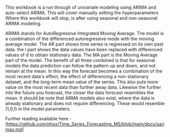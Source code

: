 This workbook is a run through of univariate modeling using ARIMA and auto-select ARIMA. 
This will cover manually setting the hyperparameters Where this workbook will stop, is after using seasonal and non-seasonal ARIMA modeling.

ARIMA stands for AutoRegressive Integrated Moving Average. 
The model is a combination of the differenced autoregressive mode with the moving average model. 
The AR part shows time series is regressed on its own past data. the I part shows the data values have been replaced with differenced values of d to obtain stationary data. 
The MA part is the Moving Average part of the model. The benefit of all three combined is that for seasonal models the data prediction can follow the pattern up and down, and not remain at the mean. 
In this way the forecast becomes a combination of the most recent data's effect, the effect of differencing a non-stationary dataset, and the long-term mean value of the series. 
This also puts more value on the most recent data than further away data. Likewise the further into the future you forecast, the closer the data forecast resembles the mean. 
It should be note that ARMA models also exist, where the data is already stationary and does not require differencing. These would resemble (1,0,1) in the model parameters.

Further reading available here - [https://github.com/nhsx/Time_Series_Forecasting_MS/blob/main/docs/sarimax.md]
